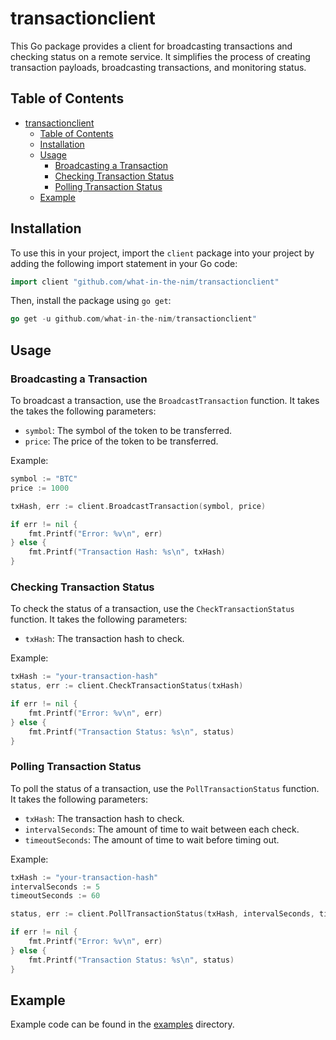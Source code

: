 # transactionclient

This Go package provides a client for broadcasting transactions and checking status on a remote service. It simplifies the process of creating transaction payloads, broadcasting transactions, and monitoring status.

## Table of Contents
- [transactionclient](#transactionclient)
  - [Table of Contents](#table-of-contents)
  - [Installation](#installation)
  - [Usage](#usage)
    - [Broadcasting a Transaction](#broadcasting-a-transaction)
    - [Checking Transaction Status](#checking-transaction-status)
    - [Polling Transaction Status](#polling-transaction-status)
  - [Example](#example)


## Installation

To use this in your project, import the `client` package into your project by adding the following import statement in your Go code:

```go
import client "github.com/what-in-the-nim/transactionclient"
```

Then, install the package using `go get`:

```go
go get -u github.com/what-in-the-nim/transactionclient"
```

## Usage

### Broadcasting a Transaction

To broadcast a transaction, use the `BroadcastTransaction` function. It takes the takes the following parameters:

- `symbol`: The symbol of the token to be transferred.
- `price`: The price of the token to be transferred.

Example:

```go
symbol := "BTC"
price := 1000

txHash, err := client.BroadcastTransaction(symbol, price)

if err != nil {
    fmt.Printf("Error: %v\n", err)
} else {
    fmt.Printf("Transaction Hash: %s\n", txHash)
}
```

### Checking Transaction Status

To check the status of a transaction, use the `CheckTransactionStatus` function. It takes the following parameters:

- `txHash`: The transaction hash to check.

Example:

```go
txHash := "your-transaction-hash"
status, err := client.CheckTransactionStatus(txHash)

if err != nil {
    fmt.Printf("Error: %v\n", err)
} else {
    fmt.Printf("Transaction Status: %s\n", status)
}
```

### Polling Transaction Status

To poll the status of a transaction, use the `PollTransactionStatus` function. It takes the following parameters:

- `txHash`: The transaction hash to check.
- `intervalSeconds`: The amount of time to wait between each check.
- `timeoutSeconds`: The amount of time to wait before timing out.

Example:

```go
txHash := "your-transaction-hash"
intervalSeconds := 5
timeoutSeconds := 60

status, err := client.PollTransactionStatus(txHash, intervalSeconds, timeoutSeconds)

if err != nil {
    fmt.Printf("Error: %v\n", err)
} else {
    fmt.Printf("Transaction Status: %s\n", status)
}
```

## Example

Example code can be found in the [examples](examples) directory.
